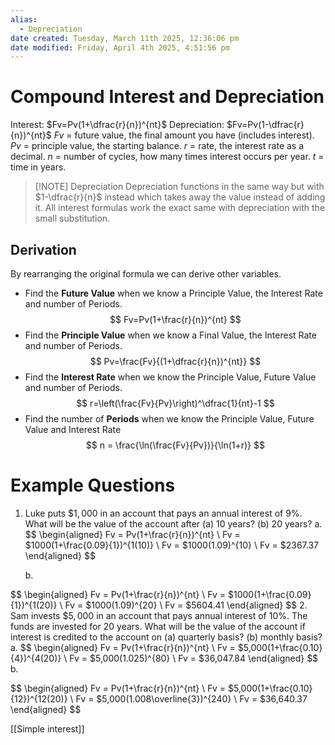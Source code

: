 ```yaml
---
alias:
  - Depreciation
date created: Tuesday, March 11th 2025, 12:36:06 pm
date modified: Friday, April 4th 2025, 4:51:56 pm
---
```


# Compound Interest and Depreciation
Interest: $Fv=Pv(1+\dfrac{r}{n})^{nt}$
Depreciation: $Fv=Pv(1-\dfrac{r}{n})^{nt}$
$Fv$ = future value, the final amount you have (includes interest).
$Pv$ = principle value, the starting balance.
$r$ = rate, the interest rate as a decimal.
$n$ = number of cycles, how many times interest occurs per year.
$t$ = time in years.

> [!NOTE] Depreciation
> Depreciation functions in the same way but with $1-\dfrac{r}{n}$ instead which takes away the value instead of adding it. All interest formulas work the exact same with depreciation with the small substitution.

## Derivation
By rearranging the original formula we can derive other variables.
- Find the **Future Value** when we know a Principle Value, the Interest Rate and number of Periods.
$$
Fv=Pv(1+\frac{r}{n})^{nt}
$$
- Find the **Principle Value** when we know a Final Value, the Interest Rate and number of Periods.
$$
Pv=\frac{Fv}{(1+\dfrac{r}{n})^{nt}}
$$
- Find the **Interest Rate** when we know the Principle Value, Future Value and number of Periods.
$$
r=\left(\frac{Fv}{Pv}\right)^\dfrac{1}{nt}-1
$$
- Find the number of **Periods** when we know the Principle Value, Future Value and Interest Rate
$$
n = \frac{\ln(\frac{Fv}{Pv})}{\ln(1+r)}
$$
# Example Questions
1. Luke puts $\$1,000$ in an account that pays an annual interest of $9\%$. What will be the value of the account after (a) 10 years? (b) 20 years?
   a.
$$
\begin{aligned}
Fv = Pv(1+\frac{r}{n})^{nt} \\
Fv = $1000(1+\frac{0.09}{1})^{1(10)} \\
Fv = $1000(1.09)^{10} \\
Fv = $2367.37
\end{aligned}
$$

   b.

$$
\begin{aligned}
Fv = Pv(1+\frac{r}{n})^{nt} \\
Fv = $1000(1+\frac{0.09}{1})^{1(20)} \\
Fv = $1000(1.09)^{20} \\
Fv = $5604.41
\end{aligned}
$$
2. Sam invests $\$5,000$ in an account that pays annual interest of $10\%$. The funds are invested for 20 years. What will be the value of the account if interest is credited to the account on (a) quarterly basis? (b) monthly basis?
   a.
$$
\begin{aligned}
Fv = Pv(1+\frac{r}{n})^{nt} \\
Fv = $5,000(1+\frac{0.10}{4})^{4(20)} \\
Fv = $5,000(1.025)^{80} \\
Fv = $36,047.84
\end{aligned}
$$
   b.

$$
\begin{aligned}
Fv = Pv(1+\frac{r}{n})^{nt} \\
Fv = $5,000(1+\frac{0.10}{12})^{12(20)} \\
Fv = $5,000(1.008\overline{3})^{240} \\
Fv = $36,640.37
\end{aligned}
$$

[[Simple interest]]